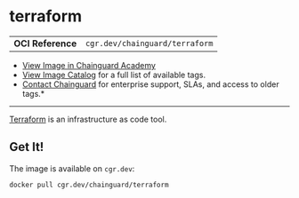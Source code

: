 <!--monopod:start-->
# terraform
| | |
| - | - |
| **OCI Reference** | `cgr.dev/chainguard/terraform` |


* [View Image in Chainguard Academy](https://edu.chainguard.dev/chainguard/chainguard-images/reference/terraform/overview/)
* [View Image Catalog](https://console.enforce.dev/images/catalog) for a full list of available tags.
* [Contact Chainguard](https://www.chainguard.dev/chainguard-images) for enterprise support, SLAs, and access to older tags.*

---
<!--monopod:end-->

[Terraform](https://github.com/hashicorp/terraform) is an infrastructure as code tool.

## Get It!

The image is available on `cgr.dev`:

```
docker pull cgr.dev/chainguard/terraform
```
